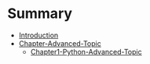 # Summary

* [Introduction](README.md)
* [Chapter-Advanced-Topic](chapter1.md)
   * [Chapter1-Python-Advanced-Topic](chapter1-python-advanced-topic.md)

